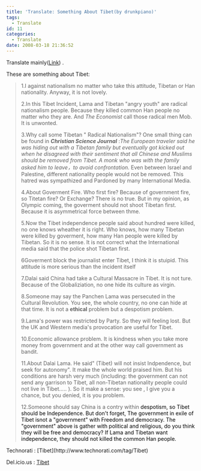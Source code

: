 ```yaml
---
title: 'Translate: Something About Tibet(by drunkpiano)'
tags:
  - Translate
id: 11
categories:
  - Translate
date: 2008-03-18 21:36:52
---
```


Translate mainly([Link](http://www.bullogger.com/blogs/drunkpiano/archives/124522.aspx)) .

These are something about Tibet:
> 1.I against nationalism no matter who take this attitude, Tibetan or Han nationality. Anyway, it is not lovely.
> 
> 2.In this Tibet Incident, Lama and Tibetan &quot;angry youth&quot; are radical nationalism people. Because they killed common Han people no matter who they are. And _The Economist_ call those radical men Mob. It is unwonted.
> 
> 3.Why call some Tibetan &quot; Radical Nationalism&quot;? One small thing can be found in _**Christian Science Journal**_ :_The European traveler said he was hiding out with a Tibetan family but eventually got kicked out when he disagreed with their sentiment that all Chinese and Muslims should be removed from Tibet. A monk who was with the family asked him to leave，to avoid confrontation._ Even between Israel and Palestine, different nationality people would not be removed. This hatred was sympathized and Pardoned by many International Media.
> 
> 4.About Goverment Fire. Who first fire? Because of government fire, so Titetan fire? Or Exchange? There is no true. But in my opinion, as Olympic coming, the goverment should not shoot Tibetan first. Because it is asymmetrical force between thme.
> 
> 5.Now the Tibet independence people said about hundred were killed, no one knows wheather it is right. Who knows, how many Tibetan were killed by goverment, how many Han people were killed by Tibetan. So it is no sense. It is not correct what the International media said that the police shot Tibetan first.
> 
> 6Goverment block the journalist enter Tibet, I think it is stuipid. This attitude is more serious than the incident itself
> 
> 7.Dalai said China had take a Cultural Massacre in Tibet. It is not ture. Because of the Globaliziation, no one hide its culture as virgin.
> 
> 8.Someone may say the Panchen Lama was persecuted in the Cultural Revolution. You see, the whole country, no one can hide at that time. It is not a **ethical** problem but a despotism problem.
> 
> 9.Lama's power was restricted by Party. So they will feeling lost. But the UK and Western media's provocation are useful for Tibet.
> 
> 10.Economic allowance problem. It is kindness when you take more money from government and at the other way call government as bandit.
> 
> 11.About Dalai Lama. He said&quot; (Tibet) will not insist Indpendence, but seek for autonomy&quot;. It make the whole world praised him. But his conditions are harsh very much (including: the government can not send any garrison to Tibet, all non-Tibetan nationality people could not live in Tibet..... ). So it make a sense: you see , I give you a chance, but you denied, it is you problem.
> 
> 12.Someone should say China is a contry within <span style="font-size: 10.5pt;color: #000000">despotism, so Tibet should be Independence. But don't forget, The government in exile of Tibet isnot a &quot;government&quot; with Freedom and democracy. The &quot;government&quot; above is gather with political and religious, do you think they will be free and democracy? If Lama and Tibetan want independence, they should not killed the common Han people.</span>

<!-- Tag links generated by Zoundry Raven. Do not manually edit. http://www.zoundryraven.com --><span class="ztags"><span class="ztagspace">Technorati</span> : [Tibet](http://www.technorati.com/tag/Tibet)</span> 
<span class="ztags"><span class="ztagspace">Del.icio.us</span> : [Tibet](http://del.icio.us/tag/Tibet)</span>